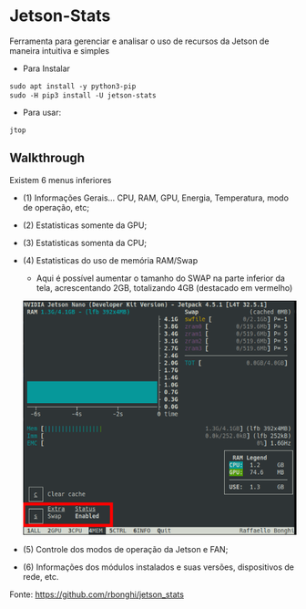 # Jetson-Stats

Ferramenta para gerenciar e analisar o uso de recursos da Jetson de maneira intuitiva e simples

- Para Instalar
```
sudo apt install -y python3-pip
sudo -H pip3 install -U jetson-stats
```

- Para usar:
```
jtop
```

## Walkthrough

Existem 6 menus inferiores

- (1) Informações Gerais… CPU, RAM, GPU, Energia, Temperatura, modo de operação, etc;
- (2) Estatisticas somente da GPU;
- (3) Estatisticas somenta da CPU;
- (4) Estatisticas do uso de memória RAM/Swap
    - Aqui é possível aumentar o tamanho do SWAP na parte inferior da tela, acrescentando 2GB, totalizando 4GB (destacado em vermelho)
    
    ![](images/jtop-swap.png)
- (5) Controle dos modos de operação da Jetson e FAN;
- (6) Informações dos módulos instalados e suas versões, dispositivos de rede, etc.

Fonte: https://github.com/rbonghi/jetson_stats

